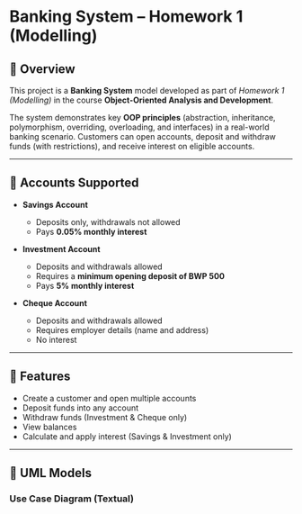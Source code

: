 # Banking System – Homework 1 (Modelling)

## 📌 Overview
This project is a **Banking System** model developed as part of *Homework 1 (Modelling)* in the course **Object-Oriented Analysis and Development**.  

The system demonstrates key **OOP principles** (abstraction, inheritance, polymorphism, overriding, overloading, and interfaces) in a real-world banking scenario. Customers can open accounts, deposit and withdraw funds (with restrictions), and receive interest on eligible accounts.

---

## 🏦 Accounts Supported
- **Savings Account**
  - Deposits only, withdrawals not allowed
  - Pays **0.05% monthly interest**

- **Investment Account**
  - Deposits and withdrawals allowed
  - Requires a **minimum opening deposit of BWP 500**
  - Pays **5% monthly interest**

- **Cheque Account**
  - Deposits and withdrawals allowed
  - Requires employer details (name and address)
  - No interest

---

## 🎯 Features
- Create a customer and open multiple accounts
- Deposit funds into any account
- Withdraw funds (Investment & Cheque only)
- View balances
- Calculate and apply interest (Savings & Investment only)

---

## 🧩 UML Models

### Use Case Diagram (Textual)

